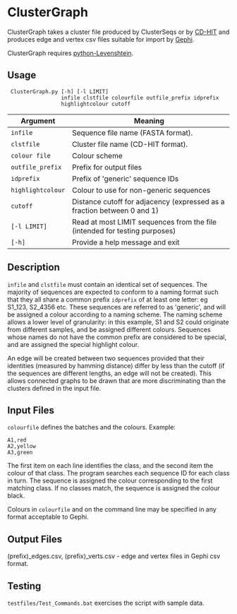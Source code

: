 # ClusterGraph #

ClusterGraph takes a cluster file produced by ClusterSeqs or by [CD-HIT](http://weizhongli-lab.org/cd-hit/ "CD-HIT") and produces edge and vertex csv files suitable for import by [Gephi](https://gephi.org/ "Gephi"). 

ClusterGraph requires [python-Levenshtein](https://pypi.python.org/pypi/python-Levenshtein).

## Usage ##

     ClusterGraph.py [-h] [-l LIMIT]
                     infile clstfile colourfile outfile_prefix idprefix
                     highlightcolour cutoff

Argument|Meaning
---------|-------
`infile`|Sequence file name (FASTA format).
`clstfile`|Cluster file name (CD-HIT format).
`colour file`|Colour scheme
`outfile_prefix`|Prefix for output files
`idprefix`|Prefix of 'generic' sequence IDs
`highlightcolour`|Colour to use for non-generic sequences
`cutoff`|Distance cutoff for adjacency (expressed as a fraction between 0 and 1)
`[-l LIMIT]`|Read at most LIMIT sequences from the file (intended for testing purposes)
`[-h]`|Provide a help message and exit

## Description ##

`infile` and `clstfile` must contain an identical set of sequences. The majority of sequences are expected to conform to a naming format such that they all share a common prefix `idprefix` of at least one letter: eg S1_123, S2_4356 etc. These sequences are referred to as 'generic', and will be assigned a colour according to a naming scheme. The naming scheme allows a lower level of granularity: in this example, S1 and S2 could originate from different samples, and be assigned different colours. Sequences whose names do not have the common prefix are considered to be special, and are assigned the special highlight colour.

An edge will be created between two sequences provided that their identities (measured by hamming distance) differ by less than the cutoff (if the sequences are different lengths, an edge will not be created). This allows connected graphs to be drawn that are more discriminating than the clusters defined in the input file.

## Input Files ##

`colourfile` defines the batches and the colours. Example:

    A1,red
    A2,yellow
    A3,green

The first item on each line identifies the class, and the second item the colour of that class. The program searches each sequence ID for each class in turn. The sequence is assigned the colour corresponding to the first matching class. If no classes match, the sequence is assigned the colour black.  

Colours in `colourfile` and on the command line may be specified in any format acceptable to Gephi. 

## Output Files ##

(prefix)_edges.csv, (prefix)_verts.csv - edge and vertex files in Gephi csv format.

## Testing ##

`testfiles/Test_Commands.bat` exercises the script with sample data.